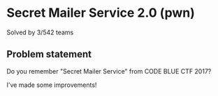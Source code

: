 # Secret Mailer Service 2.0 (pwn)
Solved by 3/542 teams

## Problem statement
Do you remember "Secret Mailer Service" from CODE BLUE CTF 2017?

I've made some improvements!
